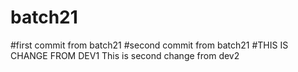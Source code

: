 # batch21
#first commit from batch21
#second commit from batch21
#THIS IS CHANGE FROM DEV1
This is second change from dev2
